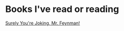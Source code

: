 # Books I've read or reading

[Surely You're Joking, Mr. Feynman!](books/you_just_kidding_mr_feymann.md)
